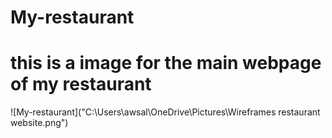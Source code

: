 # My-restaurant

# this is a image for the main webpage of my restaurant

![My-restaurant]("C:\Users\awsal\OneDrive\Pictures\Wireframes restaurant website.png")

